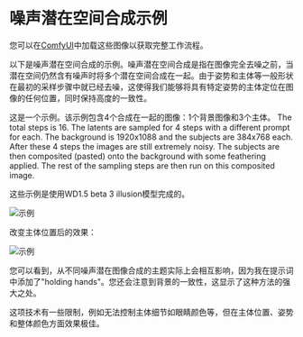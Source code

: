 # 噪声潜在空间合成示例

您可以在[ComfyUI](https://github.com/comfyanonymous/ComfyUI)中加载这些图像以获取完整工作流程。

以下是噪声潜在空间合成的示例。噪声潜在空间合成是指在图像完全去噪之前，当潜在空间仍然含有噪声时将多个潜在空间合成在一起。由于姿势和主体等一般形状在最初的采样步骤中就已经去噪，这使得我们能够将具有特定姿势的主体定位在图像的任何位置，同时保持高度的一致性。

这是一个示例。该示例包含4个合成在一起的图像：1个背景图像和3个主体。
The total steps is 16. The latents are sampled for 4 steps with a different prompt for each. The background is 1920x1088 and the subjects are 384x768 each. After these 4 steps the images are still extremely noisy. The subjects are then composited (pasted) onto the background with some feathering applied. The rest of the sampling steps are then run on this composited image.


这些示例是使用WD1.5 beta 3 illusion模型完成的。

![示例](noisy_latents_3_subjects.png)

改变主体位置后的效果：

![示例](noisy_latents_3_subjects_.png)

您可以看到，从不同噪声潜在图像合成的主题实际上会相互影响，因为我在提示词中添加了"holding hands"。您还会注意到背景的一致性，这显示了这种方法的强大之处。

这项技术有一些限制，例如无法控制主体细节如眼睛颜色等，但在主体位置、姿势和整体颜色方面效果极佳。
